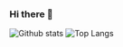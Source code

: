 ### Hi there 👋

![Github stats](https://github-readme-stats.vercel.app/api?username=1lyvianis) 
![Top Langs](https://github-readme-stats.vercel.app/api/top-langs/?username=1lyvianis)
